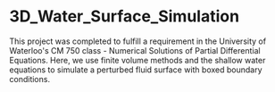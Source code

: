 # 3D_Water_Surface_Simulation

This project was completed to fulfill a requirement in the University of Waterloo's CM 750 class - Numerical Solutions of Partial Differential Equations.
Here, we use finite volume methods and the shallow water equations to simulate a perturbed fluid surface with boxed boundary conditions.
